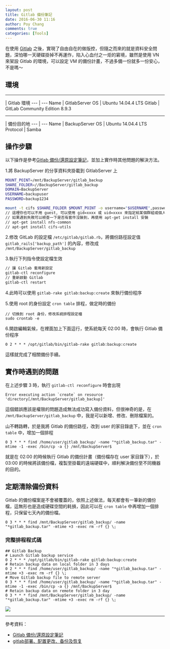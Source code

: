 ```yaml
---
layout: post
title: Gitlab 備份筆記
date: 2016-06-30 11:16
author: Poy Chang
comments: true
categories: [Tools]
---
```

在使用 [Gitlab](https://about.gitlab.com/) 之後，實現了自由自在的做版控，但隨之而來的就是資料安全問題，深怕哪一天硬碟掛掉不再運作，陷入心血付之一炬的窘境，雖然是使用 VN 來架設 Gitlab 的環境，可以設定 VM 的備份計畫，不過多備一份就多一份安心，不是嗎～

## 環境

----------

 | Gitlab 環境
--- | ---
Name | GitlabServer
OS | Ubuntu 14.04.4 LTS
Gitlab | GitLab Community Edition 8.9.3

----------

 | 備份目的地
--- | ---
Name | BackupServer
OS | Ubuntu 14.04.4 LTS
Protocol | Samba 

## 操作步驟

以下操作是參考[Gitlab 備份/還原設定筆記](http://mycodetub.logdown.com/posts/260395-gitlab-backup-restore-settings-notes)，並加上實作時其他問題的解決方法。

1.將 BackupServer 的分享資料夾掛載到 GitlabServer 上

```bash
MOUNT_POINT=/mnt/BackupServer/gitlab_backup
SHARE_FOLDER=//BackupServer/gitlab_backup
DOMAIN=BackupServer
USERNAME=backupuser
PASSWORD=backup1234

mount -t cifs $SHARE_FOLDER $MOUNT_POINT -o username="$USERNAME",password="$PASSWORD",domain="$DOMAIN",iocharset=utf8,file_mode=0777,dir_mode=0777,guest
// 這裡你也可以不用 guest, 可以使用 gid=xxxx 或 uid=xxxx 來指定給某個群組或個人, guest 只是比較偷懶的作法
// 如果遇到失敗可以檢查一下是否有套件沒裝到，再使用 apt-get install 安裝
// apt-get install nfs-common
// apt-get install cifs-utils
```

2.修改 GitLab 的設定檔 `/etc/gitlab/gitlab.rb`，將備份路徑設定值 `gitlab_rails['backup_path']` 的內容，修改成 `/mnt/BackupServer/gitlab_backup`

3.執行下列指令使設定檔生效

```bash
// 讓 Gitlab 套用新設定
gitlab-ctl reconfigure
// 重新啟動 Gitlab
gitlab-ctl restart
```

4.此時可以使用 `gitlab-rake gitlab:backup:create` 來執行備份程序

5.使用 root 的身份設定 `cron table` 排程，做定時的備份

```
// 切換到 root 身份，修改系統排程設定檔
sudo crontab -e
```

6.開啟編輯氣候，在裡面加上下面這行，使系統每天 02:00 時，會執行 Gitlab 備份程序

```
0 2 * * * /opt/gitlab/bin/gitlab-rake gitlab:backup:create
```

這樣就完成了相關備份手續。

## 實作時遇到的問題

在上述步驟 3 時，執行 `gitlab-ctl reconfigure` 時會出現

```
Error executing action `create` on resource 'directory[/mnt/BackupServer/gitlab_backup]'
```

這個錯誤應該是權限的問題造成無法成功寫入備份資料，但很神奇的是，在 `/mnt/BackupServer/gitlab_backup` 中，我是可以新增、修改、刪除檔案的。

山不轉路轉，於是我將 Gitlab 的備份路徑，改到 user 的家目錄底下，並在 `cron table` 中，增加一個排程

```
0 3 * * * find /home/user/gitlab_backup/ -name "*gitlab_backup.tar" -mtime -1 -exec /bin/cp -a {} /mnt/BackupServer$
```

就是在 02:00 的時候執行 Gitlab 的備份計畫（備份檔存在 user 家目錄下），於 03:00 的時候將該備份檔，複製至掛載的遠端硬碟中，順利解決備份至不同機器的目的。

## 定期清除備份資料

Gitlab 的備份檔案是不會被覆蓋的，依照上述做法，每天都會有一筆新的備份檔，這無形也是造成硬碟空間的耗損，因此可以在 `cron table` 中再增加一個排程，只保留七天內的備份檔。

```
0 3 * * * find /mnt/BackupServer/gitlab_backup/ -name "*gitlab_backup.tar" -mtime +3 -exec rm -rf {} \;
```

### 完整排程程式碼

```
## Gitlab Backup
# Launch Gitlab backup service
0 2 * * * /opt/gitlab/bin/gitlab-rake gitlab:backup:create
# Retain backup data on local folder in 3 days
0 2 * * * find /home/user/gitlab_backup/ -name "*gitlab_backup.tar" -mtime +3 -exec rm -rf {} \;
# Move Gitlab backup file to remote server
0 3 * * * find /home/user/gitlab_backup/ -name "*gitlab_backup.tar" -mtime -1 -exec /bin/cp -a {} /mnt/BackupServer$
# Retain backup data on remote folder in 3 day
0 3 * * * find /mnt/BackupServer/gitlab_backup/ -name "*gitlab_backup.tar" -mtime +3 -exec rm -rf {} \;
```

![](http://i.imgur.com/l9c5L72.png)

----------

參考資料：

* [Gitlab 備份/還原設定筆記](http://mycodetub.logdown.com/posts/260395-gitlab-backup-restore-settings-notes)
* [gitlab部署、配置更改、备份及恢复](http://yangrong.blog.51cto.com/6945369/1659880)
